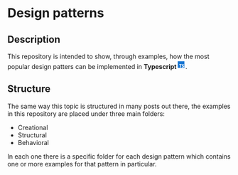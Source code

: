 # Design patterns

## Description
This repository is intended to show, through examples, how the most popular design patters can be implemented in **Typescript**![](public/images/icons8-typescript-20.png).

## Structure
The same way this topic is structured in many posts out there, the examples in this repository are placed under three main folders:
- Creational
- Structural
- Behavioral

In each one there is a specific folder for each design pattern which contains one or more examples for that pattern in particular.